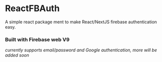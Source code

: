 # ReactFBAuth

A simple react package ment to make React/NextJS firebase authentication easy.

### Built with Firebase web V9

_currently supports email/password and Google authentication, more will be added soon_

